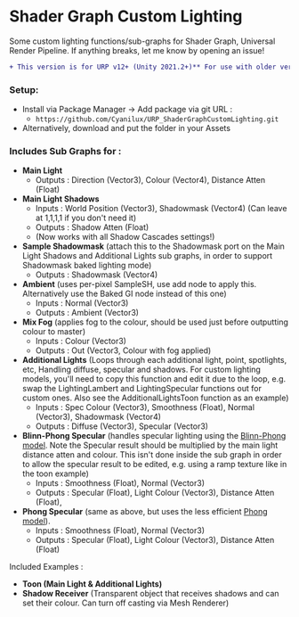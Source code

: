 # Shader Graph Custom Lighting
Some custom lighting functions/sub-graphs for Shader Graph, Universal Render Pipeline. If anything breaks, let me know by opening an issue!

```diff
+ This version is for URP v12+ (Unity 2021.2+)** For use with older versions use the v8 branch!
```

### Setup:
- Install via Package Manager → Add package via git URL : 
  - `https://github.com/Cyanilux/URP_ShaderGraphCustomLighting.git`
- Alternatively, download and put the folder in your Assets

### Includes Sub Graphs for :
- **Main Light**
  - Outputs : Direction (Vector3), Colour (Vector4), Distance Atten (Float)
- **Main Light Shadows**
  - Inputs : World Position (Vector3), Shadowmask (Vector4) (Can leave at 1,1,1,1 if you don't need it)
  - Outputs : Shadow Atten (Float)
  - (Now works with all Shadow Cascades settings!)
- **Sample Shadowmask** (attach this to the Shadowmask port on the Main Light Shadows and Additional Lights sub graphs, in order to support Shadowmask baked lighting mode)
  - Outputs : Shadowmask (Vector4)
- **Ambient** (uses per-pixel SampleSH, use add node to apply this. Alternatively use the Baked GI node instead of this one)
  - Inputs : Normal (Vector3)
  - Outputs : Ambient (Vector3)
- **Mix Fog** (applies fog to the colour, should be used just before outputting colour to master)
  - Inputs : Colour (Vector3)
  - Outputs : Out (Vector3, Colour with fog applied)
- **Additional Lights** (Loops through each additional light, point, spotlights, etc, Handling diffuse, specular and shadows. For custom lighting models, you'll need to copy this function and edit it due to the loop, e.g. swap the LightingLambert and LightingSpecular functions out for custom ones. Also see the AdditionalLightsToon function as an example)
  - Inputs : Spec Colour (Vector3), Smoothness (Float), Normal (Vector3), Shadowmask (Vector4)
  - Outputs : Diffuse (Vector3), Specular (Vector3)
- **Blinn-Phong Specular** (handles specular lighting using the [Blinn-Phong model](https://en.wikipedia.org/wiki/Blinn%E2%80%93Phong_reflection_model). Note the Specular result should be multiplied by the main light distance atten and colour. This isn't done inside the sub graph in order to allow the specular result to be edited, e.g. using a ramp texture like in the toon example)
  - Inputs : Smoothness (Float), Normal (Vector3)
  - Outputs : Specular (Float), Light Colour (Vector3), Distance Atten (Float),
- **Phong Specular** (same as above, but uses the less efficient [Phong model](https://en.wikipedia.org/wiki/Phong_reflection_model)).
  - Inputs : Smoothness (Float), Normal (Vector3)
  - Outputs : Specular (Float), Light Colour (Vector3), Distance Atten (Float)

Included Examples :
- **Toon (Main Light & Additional Lights)**
- **Shadow Receiver** (Transparent object that receives shadows and can set their colour. Can turn off casting via Mesh Renderer)
